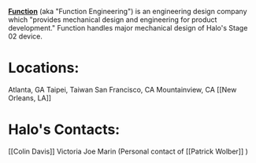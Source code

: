 [**Function**](http://www.function.com/) (aka "Function Engineering") is an engineering design company which "provides mechanical design and engineering for product development." Function handles major mechanical design of Halo's Stage 02 device.

# Locations:
Atlanta, GA
Taipei, Taiwan
San Francisco, CA
Mountainview, CA
[[New Orleans, LA]]

# Halo's Contacts:
[[Colin Davis]]
Victoria
Joe Marin (Personal contact of [[Patrick Wolber]] )